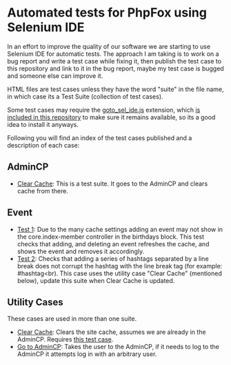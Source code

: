 # Automated tests for PhpFox using Selenium IDE

In an effort to improve the quality of our software we are starting to use Selenium IDE for automatic tests. 
The approach I am taking is to work on a bug report and write a test case while fixing it, then publish the test case to this repository and link to it in the bug report, maybe my test case is bugged and someone else can improve it.

HTML files are test cases unless they have the word "suite" in the file name, in which case its a Test Suite (collection of test cases).

Some test cases may require the [goto_sel_ide.js](http://www.seleniumhq.org/docs/02_selenium_ide.jsp#goto-sel-ide-js-extension) extension, which [is included in this repository](https://raw.github.com/purefan/tesenfox/master/goto_sel_ide.js) to make sure it remains available, so its a good idea to install it anyways.

Following you will find an index of the test cases published and a description of each case:

## AdminCP
* [Clear Cache](admincp/clear_cache_suite.html): This is a test suite. It goes to the AdminCP and clears cache from there.

## Event

* [Test 1](event/374_event_1.html): Due to the many cache settings adding an event may not show in the core.index-member controller in the birthdays block. This test checks that adding, and deleting an event refreshes the cache, and shows the event and removes it accordingly.
* [Test 2](feed/1): Checks that adding a series of hashtags separated by a line break does not corrupt the hashtag with the line break tag (for example: #hashtag<br). This case uses the utility case "Clear Cache" (mentioned below), update this suite when Clear Cache is updated.

## Utility Cases
These cases are used in more than one suite.
* [Clear Cache](admincp/clear_cache.html): Clears the site cache, assumes we are already in the AdminCP. Requires [this test case](admincp/go_to_admincp.html).
* [Go to AdminCP](admincp/go_to_admincp.html): Takes the user to the AdminCP, if it needs to log to the AdminCP it attempts log in with an arbitrary user.